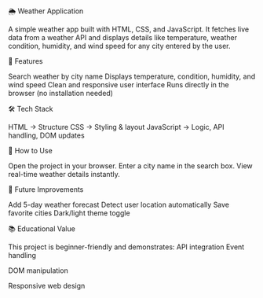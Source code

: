🌦️ Weather Application

A simple weather app built with HTML, CSS, and JavaScript. It fetches live data from a weather API and displays details like temperature, weather condition, humidity, and wind speed for any city entered by the user.

🚀 Features

Search weather by city name
Displays temperature, condition, humidity, and wind speed
Clean and responsive user interface
Runs directly in the browser (no installation needed)

🛠️ Tech Stack

HTML → Structure
CSS → Styling & layout
JavaScript → Logic, API handling, DOM updates

📖 How to Use

Open the project in your browser.
Enter a city name in the search box.
View real-time weather details instantly.

🎯 Future Improvements

Add 5-day weather forecast
Detect user location automatically
Save favorite cities
Dark/light theme toggle

📚 Educational Value

This project is beginner-friendly and demonstrates:
API integration
Event handling

DOM manipulation

Responsive web design
